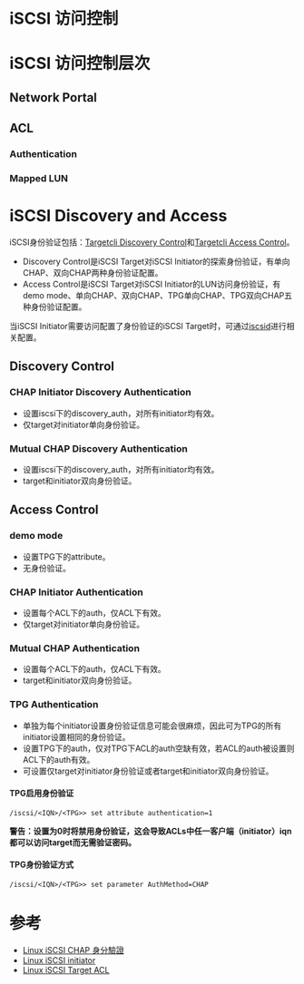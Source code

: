 iSCSI 访问控制
==============

# iSCSI 访问控制层次

## Network Portal

## ACL

### Authentication

### Mapped LUN

# iSCSI Discovery and Access
iSCSI身份验证包括：[Targetcli Discovery Control](./targetcli/targetcli_discovery_control.md)和[Targetcli Access Control](./targetcli/targetcli_access_control.md)。
 - Discovery Control是iSCSI Target对iSCSI Initiator的探索身份验证，有单向CHAP、双向CHAP两种身份验证配置。
 - Access Control是iSCSI Target对iSCSI Initiator的LUN访问身份验证，有demo mode、单向CHAP、双向CHAP、TPG单向CHAP、TPG双向CHAP五种身份验证配置。

当iSCSI Initiator需要访问配置了身份验证的iSCSI Target时，可通过[iscsid](./iscsid/iscsid_chap_settings.md)进行相关配置。

## Discovery Control
### CHAP Initiator Discovery Authentication
 - 设置iscsi下的discovery_auth，对所有initiator均有效。
 - 仅target对initiator单向身份验证。

### Mutual CHAP Discovery Authentication
 - 设置iscsi下的discovery_auth，对所有initiator均有效。
 - target和initiator双向身份验证。

## Access Control
### demo mode
 - 设置TPG下的attribute。
 - 无身份验证。

### CHAP Initiator Authentication
 - 设置每个ACL下的auth，仅ACL下有效。
 - 仅target对initiator单向身份验证。

### Mutual CHAP Authentication
 - 设置每个ACL下的auth，仅ACL下有效。
 - target和initiator双向身份验证。

### TPG Authentication
 - 单独为每个initiator设置身份验证信息可能会很麻烦，因此可为TPG的所有initiator设置相同的身份验证。
 - 设置TPG下的auth，仅对TPG下ACL的auth空缺有效，若ACL的auth被设置则ACL下的auth有效。
 - 可设置仅target对initiator身份验证或者target和initiator双向身份验证。

#### TPG启用身份验证
`/iscsi/<IQN>/<TPG>> set attribute authentication=1`

**警告：设置为0时将禁用身份验证，这会导致ACLs中任一客户端（initiator）iqn都可以访问target而无需验证密码。**

#### TPG身份验证方式
`/iscsi/<IQN>/<TPG>> set parameter AuthMethod=CHAP`

# 参考
 * [Linux iSCSI CHAP 身分驗證](http://benjr.tw/15591)
 * [Linux iSCSI initiator](http://benjr.tw/15647)
 * [Linux iSCSI Target ACL](http://benjr.tw/15652)
